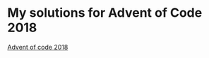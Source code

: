 My solutions for Advent of Code 2018
====================================

[Advent of code 2018](https://adventofcode.com/2018)